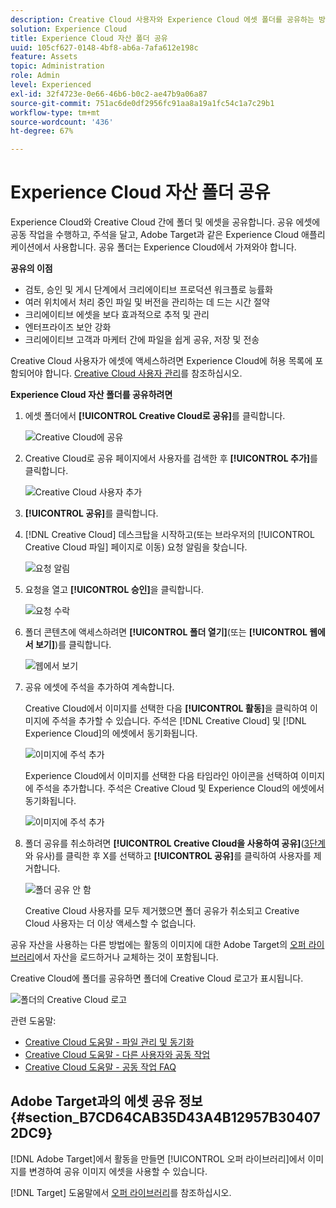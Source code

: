 ```yaml
---
description: Creative Cloud 사용자와 Experience Cloud 에셋 폴더를 공유하는 방법에 대해 알아봅니다.
solution: Experience Cloud
title: Experience Cloud 자산 폴더 공유
uuid: 105cf627-0148-4bf8-ab6a-7afa612e198c
feature: Assets
topic: Administration
role: Admin
level: Experienced
exl-id: 32f4723e-0e66-46b6-b0c2-ae47b9a06a87
source-git-commit: 751ac6de0df2956fc91aa8a19a1fc54c1a7c29b1
workflow-type: tm+mt
source-wordcount: '436'
ht-degree: 67%

---
```


# Experience Cloud 자산 폴더 공유

Experience Cloud와 Creative Cloud 간에 폴더 및 에셋을 공유합니다. 공유 에셋에 공동 작업을 수행하고, 주석을 달고, Adobe Target과 같은 Experience Cloud 애플리케이션에서 사용합니다. 공유 폴더는 Experience Cloud에서 가져와야 합니다.

**공유의 이점**

* 검토, 승인 및 게시 단계에서 크리에이티브 프로덕션 워크플로 능률화
* 여러 위치에서 처리 중인 파일 및 버전을 관리하는 데 드는 시간 절약
* 크리에이티브 에셋을 보다 효과적으로 추적 및 관리
* 엔터프라이즈 보안 강화
* 크리에이티브 고객과 마케터 간에 파일을 쉽게 공유, 저장 및 전송

Creative Cloud 사용자가 에셋에 액세스하려면 Experience Cloud에 허용 목록에 포함되어야 합니다. [Creative Cloud 사용자 관리](manage-cc-users.md)를 참조하십시오.

**Experience Cloud 자산 폴더를 공유하려면**

1. 에셋 폴더에서 **[!UICONTROL Creative Cloud로 공유]**&#x200B;를 클릭합니다.

   ![Creative Cloud에 공유](../../assets/asset-share-cc.png)
1. Creative Cloud로 공유 페이지에서 사용자를 검색한 후 **[!UICONTROL 추가]**&#x200B;를 클릭합니다.

   ![Creative Cloud 사용자 추가](../../assets/asset-share-cc-page.png)

1. **[!UICONTROL 공유]**&#x200B;를 클릭합니다.
1. [!DNL Creative Cloud] 데스크탑을 시작하고(또는 브라우저의 [!UICONTROL Creative Cloud 파일] 페이지로 이동) 요청 알림을 찾습니다.

   ![요청 알림](../../assets/cc_share_request.png)
1. 요청을 열고 **[!UICONTROL 승인]**&#x200B;을 클릭합니다.

   ![요청 수락](../../assets/cc_share_accept.png)
1. 폴더 콘텐츠에 액세스하려면 **[!UICONTROL 폴더 열기]**(또는 **[!UICONTROL 웹에서 보기]**)를 클릭합니다.

   ![웹에서 보기](../../assets/creative_cloud_open_folder.png)
1. 공유 에셋에 주석을 추가하여 계속합니다.

   Creative Cloud에서 이미지를 선택한 다음 **[!UICONTROL 활동]**&#x200B;을 클릭하여 이미지에 주석을 추가할 수 있습니다. 주석은 [!DNL Creative Cloud] 및 [!DNL Experience Cloud]의 에셋에서 동기화됩니다.

   ![이미지에 주석 추가](../../assets/asset_comment_cc.png)

   Experience Cloud에서 이미지를 선택한 다음 타임라인 아이콘을 선택하여 이미지에 주석을 추가합니다. 주석은 Creative Cloud 및 Experience Cloud의 에셋에서 동기화됩니다.

   ![이미지에 주석 추가](../../assets/asset_comment_mac.png)

1. 폴더 공유를 취소하려면 **[!UICONTROL Creative Cloud을 사용하여 공유]**([3단계](share.md)와 유사)를 클릭한 후 X를 선택하고 **[!UICONTROL 공유]**&#x200B;를 클릭하여 사용자를 제거합니다.

   ![폴더 공유 안 함](../../assets/asset_remove_user.png)

   Creative Cloud 사용자를 모두 제거했으면 폴더 공유가 취소되고 Creative Cloud 사용자는 더 이상 액세스할 수 없습니다.

공유 자산을 사용하는 다른 방법에는 활동의 이미지에 대한 Adobe Target의 [오퍼 라이브러리](https://experienceleague.adobe.com/docs/target/using/experiences/offers/manage-content.html)에서 자산을 로드하거나 교체하는 것이 포함됩니다.

Creative Cloud에 폴더를 공유하면 폴더에 Creative Cloud 로고가 표시됩니다.

![폴더의 Creative Cloud 로고](../../assets/asset-cc-logo.png)

관련 도움말:

* [Creative Cloud 도움말 - 파일 관리 및 동기화](https://helpx.adobe.com/kr/creative-cloud/help/sync-creative-cloud-files.html)
* [Creative Cloud 도움말 - 다른 사용자와 공동 작업](https://helpx.adobe.com/kr/creative-cloud/help/collaboration.html)
* [Creative Cloud 도움말 - 공동 작업 FAQ](https://helpx.adobe.com/kr/creative-cloud/help/collaboration-faq.html)

## Adobe Target과의 에셋 공유 정보 {#section_B7CD64CAB35D43A4B12957B304072DC9}

[!DNL Adobe Target]에서 활동을 만들면 [!UICONTROL 오퍼 라이브러리]에서 이미지를 변경하여 공유 이미지 에셋을 사용할 수 있습니다.

[!DNL Target] 도움말에서 [오퍼 라이브러리](https://experienceleague.adobe.com/docs/target/using/experiences/offers/manage-content.html)를 참조하십시오.